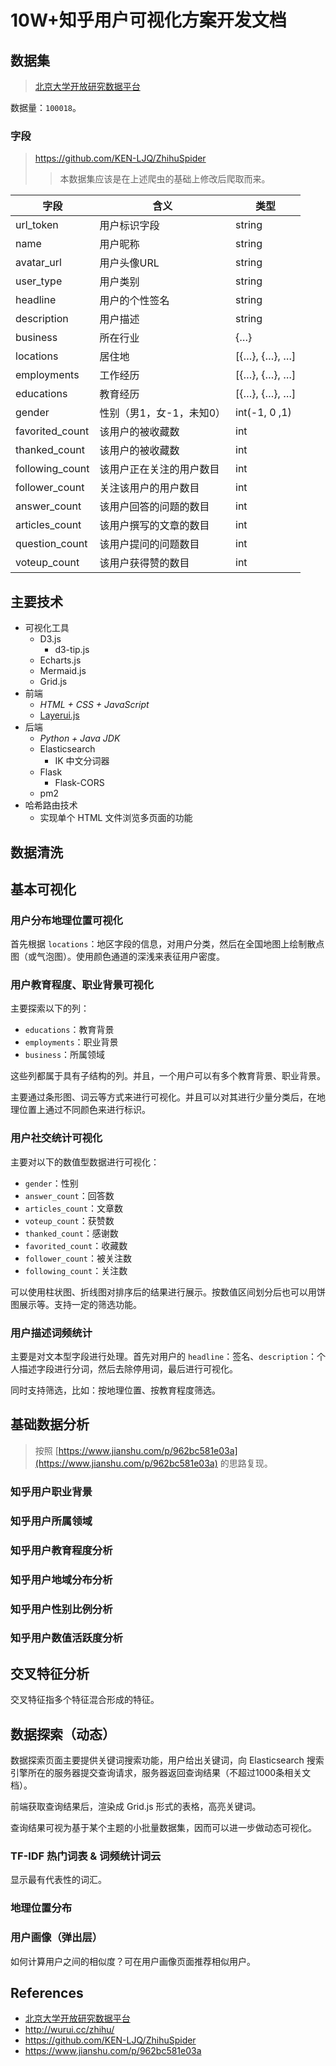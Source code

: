 # 10W+知乎用户可视化方案开发文档

## 数据集

> [北京大学开放研究数据平台](https://opendata.pku.edu.cn/dataverse/pku)

数据量：`100018`。

### 字段

> https://github.com/KEN-LJQ/ZhihuSpider
>
> > 本数据集应该是在上述爬虫的基础上修改后爬取而来。

| 字段           | 含义                             | 类型 |
| -------------- | -------------------------------- | -------------- |
| url_token          | 用户标识字段                     | string |
| name       | 用户昵称                         | string |
| avatar_url     | 用户头像URL                      | string |
| user_type          | 用户类别                     | string |
| headline       | 用户的个性签名                 | string |
| description    | 用户描述                         | string |
| business       | 所在行业                         | {…} |
| locations      | 居住地                           | [{…}, {…}, …] |
| employments    | 工作经历                         | [{…}, {…}, …] |
| educations     | 教育经历                         | [{…}, {…}, …] |
| gender         | 性别（男1，女-1，未知0）              | int(-1, 0 ,1) |
| favorited_count | 该用户的被收藏数         | int |
| thanked_count | 该用户的被收藏数         | int |
| following_count | 该用户正在关注的用户数目         | int |
| follower_count  | 关注该用户的用户数目             | int |
| answer_count    | 该用户回答的问题的数目           | int |
| articles_count    | 该用户撰写的文章的数目           | int |
| question_count  | 该用户提问的问题数目             | int |
| voteup_count    | 该用户获得赞的数目               | int |

## 主要技术

- 可视化工具
  - D3.js
    - d3-tip.js
  - Echarts.js
  - Mermaid.js
  - Grid.js
- 前端
  - *HTML + CSS + JavaScript*
  - [Layerui.js](https://layui.itze.cn/)
- 后端
  - *Python + Java JDK*
  - Elasticsearch
    - IK 中文分词器
  - Flask
    - Flask-CORS
  - pm2
- 哈希路由技术
  - 实现单个 HTML 文件浏览多页面的功能

## 数据清洗



## 基本可视化

### 用户分布地理位置可视化

首先根据 `locations`：地区字段的信息，对用户分类，然后在全国地图上绘制散点图（或气泡图）。使用颜色通道的深浅来表征用户密度。

### 用户教育程度、职业背景可视化

主要探索以下的列：

- `educations`：教育背景
- `employments`：职业背景
- `business`：所属领域

这些列都属于具有子结构的列。并且，一个用户可以有多个教育背景、职业背景。

主要通过条形图、词云等方式来进行可视化。并且可以对其进行少量分类后，在地理位置上通过不同颜色来进行标识。

### 用户社交统计可视化

主要对以下的数值型数据进行可视化：

- `gender`：性别
- `answer_count`：回答数
- `articles_count`：文章数
- `voteup_count`：获赞数
- `thanked_count`：感谢数
- `favorited_count`：收藏数
- `follower_count`：被关注数
- `following_count`：关注数

可以使用柱状图、折线图对排序后的结果进行展示。按数值区间划分后也可以用饼图展示等。支持一定的筛选功能。

### 用户描述词频统计

主要是对文本型字段进行处理。首先对用户的 `headline`：签名、`description`：个人描述字段进行分词，然后去除停用词，最后进行可视化。

同时支持筛选，比如：按地理位置、按教育程度筛选。

## 基础数据分析

> 按照 [https://www.jianshu.com/p/962bc581e03a](https://www.jianshu.com/p/962bc581e03a) 的思路复现。

### 知乎用户职业背景

### 知乎用户所属领域

### 知乎用户教育程度分析

### 知乎用户地域分布分析

### 知乎用户性别比例分析

### 知乎用户数值活跃度分析

## 交叉特征分析

交叉特征指多个特征混合形成的特征。



## 数据探索（动态）

数据探索页面主要提供关键词搜索功能，用户给出关键词，向 Elasticsearch 搜索引擎所在的服务器提交查询请求，服务器返回查询结果（不超过1000条相关文档）。

前端获取查询结果后，渲染成 Grid.js 形式的表格，高亮关键词。

查询结果可视为基于某个主题的小批量数据集，因而可以进一步做动态可视化。

### TF-IDF 热门词表 & 词频统计词云

显示最有代表性的词汇。

### 地理位置分布



### 用户画像（弹出层）

如何计算用户之间的相似度？可在用户画像页面推荐相似用户。






## References

- [北京大学开放研究数据平台](https://opendata.pku.edu.cn/dataverse/pku)
- http://wurui.cc/zhihu/
- https://github.com/KEN-LJQ/ZhihuSpider
- https://www.jianshu.com/p/962bc581e03a